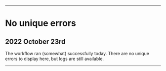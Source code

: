 
***

# No unique errors

## 2022 October 23rd

The workflow ran (somewhat) successfully today. There are no unique errors to display here, but logs are still available.

***
